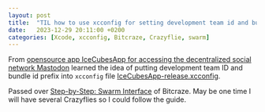 ```yaml
---
layout: post
title:  "TIL how to use xcconfig for setting development team id and bundle id"
date:   2023-12-29 20:11:00 +0200
categories: [Xcode, xcconfig, Bitcraze, Crazyflie, swarm]
---
```

From [opensource app IceCubesApp for accessing the decentralized social network Mastodon](https://github.com/Dimillian/IceCubesApp) learned the idea of putting development team ID and bundle id prefix into `xcconfig` file [IceCubesApp-release.xcconfig](https://github.com/Dimillian/IceCubesApp/blob/main/IceCubesApp-release.xcconfig).

Passed over [Step-by-Step: Swarm Interface](https://www.bitcraze.io/documentation/repository/crazyflie-lib-python/master/user-guides/sbs_swarm_interface/) of Bitcraze. May be one time I will have several Crazyflies so I could follow the guide.

